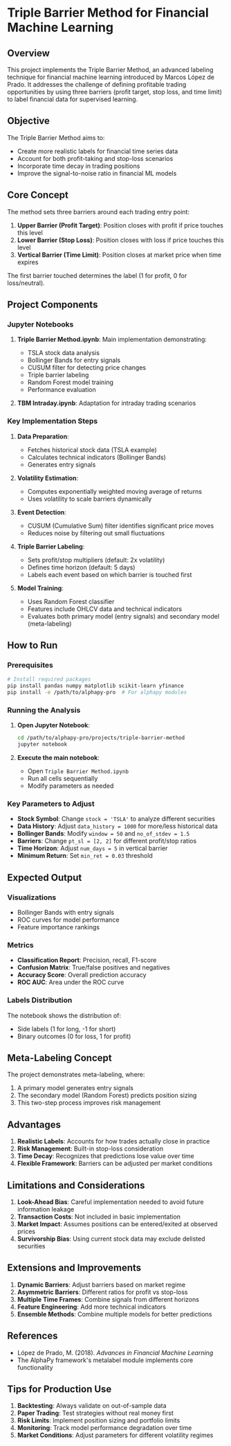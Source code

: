 # Triple Barrier Method for Financial Machine Learning

## Overview

This project implements the Triple Barrier Method, an advanced labeling technique for financial machine learning introduced by Marcos López de Prado. It addresses the challenge of defining profitable trading opportunities by using three barriers (profit target, stop loss, and time limit) to label financial data for supervised learning.

## Objective

The Triple Barrier Method aims to:
- Create more realistic labels for financial time series data
- Account for both profit-taking and stop-loss scenarios
- Incorporate time decay in trading positions
- Improve the signal-to-noise ratio in financial ML models

## Core Concept

The method sets three barriers around each trading entry point:

1. **Upper Barrier (Profit Target)**: Position closes with profit if price touches this level
2. **Lower Barrier (Stop Loss)**: Position closes with loss if price touches this level  
3. **Vertical Barrier (Time Limit)**: Position closes at market price when time expires

The first barrier touched determines the label (1 for profit, 0 for loss/neutral).

## Project Components

### Jupyter Notebooks

1. **Triple Barrier Method.ipynb**: Main implementation demonstrating:
   - TSLA stock data analysis
   - Bollinger Bands for entry signals
   - CUSUM filter for detecting price changes
   - Triple barrier labeling
   - Random Forest model training
   - Performance evaluation

2. **TBM Intraday.ipynb**: Adaptation for intraday trading scenarios

### Key Implementation Steps

1. **Data Preparation**:
   - Fetches historical stock data (TSLA example)
   - Calculates technical indicators (Bollinger Bands)
   - Generates entry signals

2. **Volatility Estimation**:
   - Computes exponentially weighted moving average of returns
   - Uses volatility to scale barriers dynamically

3. **Event Detection**:
   - CUSUM (Cumulative Sum) filter identifies significant price moves
   - Reduces noise by filtering out small fluctuations

4. **Triple Barrier Labeling**:
   - Sets profit/stop multipliers (default: 2x volatility)
   - Defines time horizon (default: 5 days)
   - Labels each event based on which barrier is touched first

5. **Model Training**:
   - Uses Random Forest classifier
   - Features include OHLCV data and technical indicators
   - Evaluates both primary model (entry signals) and secondary model (meta-labeling)

## How to Run

### Prerequisites

```bash
# Install required packages
pip install pandas numpy matplotlib scikit-learn yfinance
pip install -e /path/to/alphapy-pro  # For alphapy modules
```

### Running the Analysis

1. **Open Jupyter Notebook**:
   ```bash
   cd /path/to/alphapy-pro/projects/triple-barrier-method
   jupyter notebook
   ```

2. **Execute the main notebook**:
   - Open `Triple Barrier Method.ipynb`
   - Run all cells sequentially
   - Modify parameters as needed

### Key Parameters to Adjust

- **Stock Symbol**: Change `stock = 'TSLA'` to analyze different securities
- **Data History**: Adjust `data_history = 1000` for more/less historical data
- **Bollinger Bands**: Modify `window = 50` and `no_of_stdev = 1.5`
- **Barriers**: Change `pt_sl = [2, 2]` for different profit/stop ratios
- **Time Horizon**: Adjust `num_days = 5` in vertical barrier
- **Minimum Return**: Set `min_ret = 0.03` threshold

## Expected Output

### Visualizations
- Bollinger Bands with entry signals
- ROC curves for model performance
- Feature importance rankings

### Metrics
- **Classification Report**: Precision, recall, F1-score
- **Confusion Matrix**: True/false positives and negatives
- **Accuracy Score**: Overall prediction accuracy
- **ROC AUC**: Area under the ROC curve

### Labels Distribution
The notebook shows the distribution of:
- Side labels (1 for long, -1 for short)
- Binary outcomes (0 for loss, 1 for profit)

## Meta-Labeling Concept

The project demonstrates meta-labeling, where:
1. A primary model generates entry signals
2. The secondary model (Random Forest) predicts position sizing
3. This two-step process improves risk management

## Advantages

1. **Realistic Labels**: Accounts for how trades actually close in practice
2. **Risk Management**: Built-in stop-loss consideration
3. **Time Decay**: Recognizes that predictions lose value over time
4. **Flexible Framework**: Barriers can be adjusted per market conditions

## Limitations and Considerations

1. **Look-Ahead Bias**: Careful implementation needed to avoid future information leakage
2. **Transaction Costs**: Not included in basic implementation
3. **Market Impact**: Assumes positions can be entered/exited at observed prices
4. **Survivorship Bias**: Using current stock data may exclude delisted securities

## Extensions and Improvements

1. **Dynamic Barriers**: Adjust barriers based on market regime
2. **Asymmetric Barriers**: Different ratios for profit vs stop-loss
3. **Multiple Time Frames**: Combine signals from different horizons
4. **Feature Engineering**: Add more technical indicators
5. **Ensemble Methods**: Combine multiple models for better predictions

## References

- López de Prado, M. (2018). *Advances in Financial Machine Learning*
- The AlphaPy framework's metalabel module implements core functionality

## Tips for Production Use

1. **Backtesting**: Always validate on out-of-sample data
2. **Paper Trading**: Test strategies without real money first
3. **Risk Limits**: Implement position sizing and portfolio limits
4. **Monitoring**: Track model performance degradation over time
5. **Market Conditions**: Adjust parameters for different volatility regimes